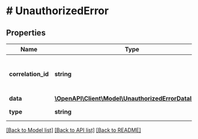 # # UnauthorizedError

## Properties

Name | Type | Description | Notes
------------ | ------------- | ------------- | -------------
**correlation_id** | **string** | Unique identifier for this particular occurrence of the problem. |
**data** | [**\OpenAPI\Client\Model\UnauthorizedErrorDataInner[]**](UnauthorizedErrorDataInner.md) | Error data. |
**type** | **string** | Always \&quot;list\&quot;. |

[[Back to Model list]](../../README.md#models) [[Back to API list]](../../README.md#endpoints) [[Back to README]](../../README.md)
